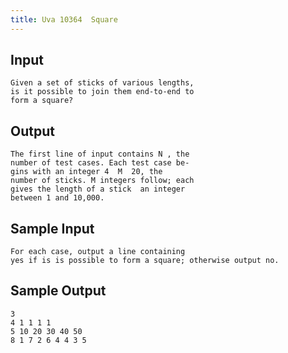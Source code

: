 ```yaml
---
title: Uva 10364  Square
---
```



## Input

```
Given a set of sticks of various lengths,
is it possible to join them end-to-end to
form a square?
```

## Output

```
The first line of input contains N , the
number of test cases. Each test case be-
gins with an integer 4  M  20, the
number of sticks. M integers follow; each
gives the length of a stick  an integer
between 1 and 10,000.

```

## Sample Input

```
For each case, output a line containing
yes if is is possible to form a square; otherwise output no.

```

## Sample Output

```
3
4 1 1 1 1
5 10 20 30 40 50
8 1 7 2 6 4 4 3 5

```
